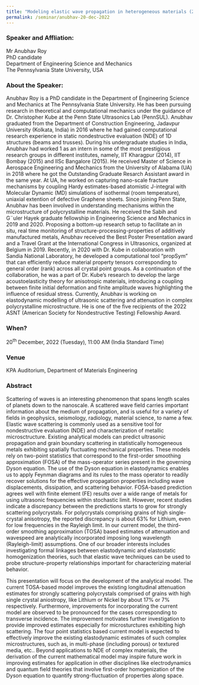 ```yaml
---
title: "Modeling elastic wave propagation in heterogeneous materials (20/12/22)"
permalink: /seminar/anubhav-20-dec-2022
---
```

### Speaker and Affliation:
Mr Anubhav Roy<br>
PhD candidate<br>
Department of Engineering Science and Mechanics<br>
The Pennsylvania State University, USA<br>

### About the Speaker: 
Anubhav Roy is a PhD candidate in the Department of Engineering Science and Mechanics at The Pennsylvania State University. He has been pursuing research in theoretical and computational mechanics under the guidance of Dr. Christopher Kube at the Penn State Ultrasonics Lab (PennSUL). Anubhav graduated from the Department of Construction Engineering, Jadavpur University (Kolkata, India) in 2016 where he had gained computational research experience in static nondestructive evaluation (NDE) of 1D structures (beams and trusses). During his undergraduate studies in India, Anubhav had worked 1 as an intern in some of the most prestigious research groups in different institutes, namely, IIT Kharagpur (2014), IIT Bombay (2015) and IISc Bangalore (2015). He received Master of Science in Aerospace Engineering and Mechanics from the University of Alabama (UA) in 2018 where he got the Outstanding Graduate Resarch Assistant award in the same year. At UA, he worked on capturing nano-scale fracture mechanisms by coupling Hardy estimates-based atomistic J-integral with Molecular Dynamic (MD) simulations of isothermal (room temperature), uniaxial extention of defective Graphene sheets. Since joining Penn State, Anubhav has been involved in understanding mechanisms within the microstructure of polycrystalline materials. He received the Sabih and G¨uler Hayek graduate fellowship in Engineering Science and Mechanics in 2019 and 2020. Proposing a bottom-up research setup to facilitate an in situ, real time monitoring of structure-processing-properties of additively manufactured metals, Anubhav received the Best Poster Presentation award and a Travel Grant at the International Congress in Ultrasonics, organized at Belgium in 2019. Recently, in 2020 with Dr. Kube in collaboration with Sandia National Laboratory, he developed a computational tool “propSym” that can efficiently reduce material property tensors corresponding to general order (rank) across all crystal point groups. As a continuation of the collaboration, he was a part of Dr. Kube’s research to develop the large acoustoelasticity theory for anisotropic materials, introducing a coupling between finite initial deformation and finite amplitude waves highlighting the influence of residual stress. Currently, Anubhav is working on elastodynamic modelling of ultrasonic scattering and attenuation in complex polycrystalline microstructure. He is one of the five recipients of the 2022 ASNT (American Society for Nondestructive Testing) Fellowship Award.

### When?
20<sup>th</sup> December, 2022 (Tuesday), 11:00 AM (India Standard Time)

### Venue
KPA Auditorium, Department of Materials Engineering

### Abstract
Scattering of waves is an interesting phenomenon that spans length scales of planets down to the nanoscale. A scattered wave field carries important information about the medium of propagation, and is useful for a variety of fields in geophysics, seismology, radiology, material science, to name a few. Elastic wave scattering is commonly used as a sensitive tool for nondestructive evaluation (NDE) and characterization of metallic microsctructure. Existing analytical models can predict ultrasonic propagation and grain boundary scattering in statistically homogeneous metals exhibiting spatially fluctuating mechanical properties. These models rely on two-point statistics that correspond to the first-order smoothing approximation (FOSA) of the mass-operator series present in the governing Dyson equation. The use of the Dyson equation in elastodynamics enables us to apply Feynman diagrams and its rules to the mass operator to readily recover solutions for the effective propagation properties including wave displacements, dissipation, and scattering behavior. FOSA-based prediction agrees well with finite element (FE) results over a wide range of metals for using ultrasonic frequencies within stochastic limit. However, recent studies indicate a discrepancy between the predictions starts to grow for strongly scattering polycrystals. For polycrystals comprising grains of high single-crystal anisotropy, the reported discrepancy is about 63% for Lithium, even for low frequencies in the Rayleigh limit. In our current model, the third-order smoothing approximation (TOSA) based estimates of attenuation and wavespeed are analytically incorporated imposing long wavelength (Rayleigh-limit) assumptions. One of our broader interests includes investigating formal linkages between elastodynamic and elastostatic homogenization theories, such that elastic wave techniques can be used to probe structure-property relationships important for characterizing material behavior.

This presentation will focus on the development of the analytical model. The current TOSA-based model improves the existing longitudinal attenuation estimates for strongly scattering polycrystals comprised of grains with high single crystal aniostropy, like Lithium or Nickel by about 17% or 7% respectively. Furthermore, improvements for incorporating the current model are observed to be pronounced for the cases corresponding to transverse incidence. The improvement motivates further investigation to provide improved estimates especially for microsturctures exhibiting high scattering. The four point statistics based current model is expected to effectively improve the existing elastodynamic estimates of such complex microstructures, such as, in multi-phase (including porous) or textured media, etc.. Beyond applications to NDE of complex materials, the derivation of the current mathematical model may inspire future work in improving estimates for application in other disciplines like electrodynamics and quantum field theories that involve first-order homogenization of the Dyson equation to quantify strong-fluctuation of properties along space.
 
